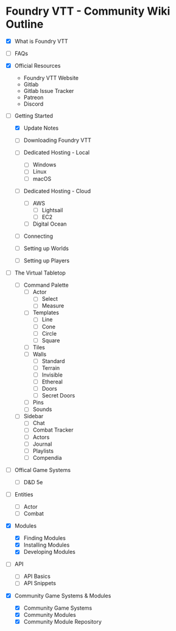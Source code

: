 # Foundry VTT - Community Wiki Outline

- [X] What is Foundry VTT 
- [ ] FAQs 
- [X] Official Resources 
    - Foundry VTT Website
    - Gitlab
    - Gitlab Issue Tracker
    - Patreon
    - Discord
    
- [ ] Getting Started

    - [X] Update Notes
    
    - [ ] Downloading Foundry VTT 
    
    - [ ] Dedicated Hosting - Local 
        - [ ] Windows 
        - [ ] Linux
        - [ ] macOS

    - [ ] Dedicated Hosting - Cloud 
        - [ ] AWS 
            - [ ] Lightsail 
            - [ ] EC2 

        - [ ] Digital Ocean

    - [ ] Connecting 
    - [ ] Setting up Worlds 
    - [ ] Setting up Players 

- [ ] The Virtual Tabletop 
    - [ ] Command Palette 
        - [ ] Actor 
            - [ ] Select 
            - [ ] Measure 

        - [ ] Templates 
            - [ ] Line 
            - [ ] Cone 
            - [ ] Circle 
            - [ ] Square 

        - [ ] Tiles 
        - [ ] Walls 
            - [ ] Standard 
            - [ ] Terrain 
            - [ ] Invisible 
            - [ ] Ethereal 
            - [ ] Doors 
            - [ ] Secret Doors 

        - [ ] Pins 
        - [ ] Sounds 

    - [ ] Sidebar 
        - [ ] Chat 
        - [ ] Combat Tracker 
        - [ ] Actors 
        - [ ] Journal 
        - [ ] Playlists 
        - [ ] Compendia 

- [ ] Offical Game Systems 
    - [ ] D&D 5e 

- [ ] Entities 
    - [ ] Actor 
    - [ ] Combat
    
 - [X] Modules 
    - [X] Finding Modules 
    - [X] Installing Modules 
    - [X] Developing Modules    

- [ ] API 
    - [ ] API Basics 
    - [ ] API Snippets 

- [X] Community Game Systems & Modules
    - [X] Community Game Systems
    - [X] Community Modules
    - [X] Community Module Repository
